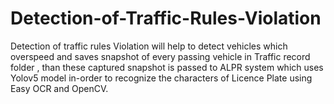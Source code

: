 # Detection-of-Traffic-Rules-Violation
Detection of traffic rules Violation will help to detect vehicles which overspeed and saves snapshot of every passing vehicle in Traffic record folder , than these captured snapshot is passed to ALPR system which uses Yolov5 model in-order to recognize the characters of Licence Plate using Easy OCR and OpenCV.
